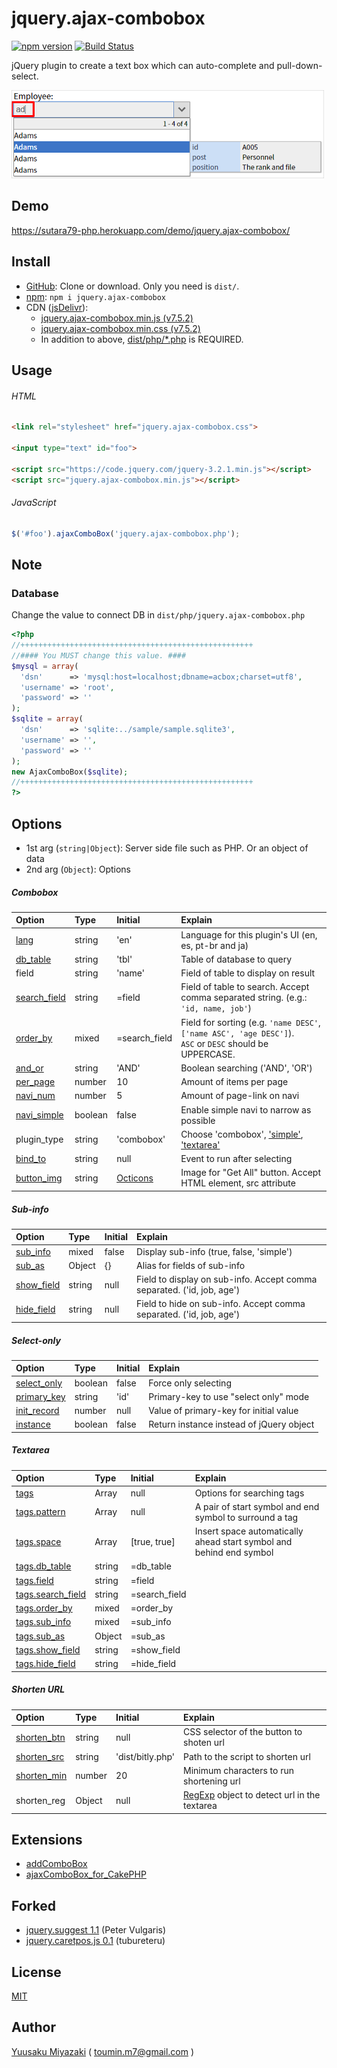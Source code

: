 # jquery.ajax-combobox

[![npm version](https://img.shields.io/npm/v/jquery.ajax-combobox.svg)](https://www.npmjs.com/package/jquery.ajax-combobox)
[![Build Status](https://travis-ci.org/sutara79/jquery.ajax-combobox.svg?branch=master)](https://travis-ci.org/sutara79/jquery.ajax-combobox)

jQuery plugin to create a text box which can auto-complete and pull-down-select.

![image](sample/img/readme.png)

## Demo
https://sutara79-php.herokuapp.com/demo/jquery.ajax-combobox/


## Install
- [GitHub](https://github.com/sutara79/jquery.ajax-combobox): Clone or download. Only you need is `dist/`.
- [npm](https://www.npmjs.com/package/jquery.ajax-combobox): `npm i jquery.ajax-combobox`
- CDN ([jsDelivr](https://www.jsdelivr.com/)):
    - [jquery.ajax-combobox.min.js (v7.5.2)](https://cdn.jsdelivr.net/npm/jquery.ajax-combobox@7.5.2/dist/js/jquery.ajax-combobox.min.js)
    - [jquery.ajax-combobox.min.css (v7.5.2)](https://cdn.jsdelivr.net/npm/jquery.ajax-combobox@7.5.2/dist/css/jquery.ajax-combobox.min.css)
    - In addition to above, [dist/php/\*.php](https://github.com/sutara79/jquery.ajax-combobox/tree/master/dist/php) is REQUIRED.


## Usage
###### HTML
``` html
<link rel="stylesheet" href="jquery.ajax-combobox.css">

<input type="text" id="foo">

<script src="https://code.jquery.com/jquery-3.2.1.min.js"></script>
<script src="jquery.ajax-combobox.min.js"></script>
```

###### JavaScript
``` javascript
$('#foo').ajaxComboBox('jquery.ajax-combobox.php');
```

## Note
### Database
Change the value to connect DB in `dist/php/jquery.ajax-combobox.php`

``` php
<?php
//++++++++++++++++++++++++++++++++++++++++++++++++++++
//#### You MUST change this value. ####
$mysql = array(
  'dsn'      => 'mysql:host=localhost;dbname=acbox;charset=utf8',
  'username' => 'root',
  'password' => ''
);
$sqlite = array(
  'dsn'      => 'sqlite:../sample/sample.sqlite3',
  'username' => '',
  'password' => ''
);
new AjaxComboBox($sqlite);
//++++++++++++++++++++++++++++++++++++++++++++++++++++
?>
```

## Options
- 1st arg (`string|Object`): Server side file such as PHP. Or an object of data
- 2nd arg (`Object`): Options

##### Combobox
|Option|Type|Initial|Explain|
|:--|:--|:--|:--|
|[lang](https://sutara79-php.herokuapp.com/demo/jquery.ajax-combobox/sample/basic.html#sample01_07)|string|'en'|Language for this plugin's UI (en, es, pt-br and ja)|
|[db_table](https://sutara79-php.herokuapp.com/demo/jquery.ajax-combobox/sample/basic.html#sample01_01)|string|'tbl'|Table of database to query|
|field|string|'name'|Field of table to display on result|
|[search_field](https://sutara79-php.herokuapp.com/demo/jquery.ajax-combobox/sample/basic.html#sample01_04)|string|=field|Field of table to search. Accept comma separated string. (e.g.: `'id, name, job'`)|
|[order_by](https://sutara79-php.herokuapp.com/demo/jquery.ajax-combobox/sample/basic.html#sample01_06)|mixed|=search_field|Field for sorting (e.g. `'name DESC'`, `['name ASC', 'age DESC']`).<br>`ASC` or `DESC` should be UPPERCASE.|
|[and_or](https://sutara79-php.herokuapp.com/demo/jquery.ajax-combobox/sample/basic.html#sample01_05)|string|'AND'|Boolean searching ('AND', 'OR')|
|[per_page](https://sutara79-php.herokuapp.com/demo/jquery.ajax-combobox/sample/basic.html#sample01_02)|number|10|Amount of items per page|
|[navi_num](https://sutara79-php.herokuapp.com/demo/jquery.ajax-combobox/sample/basic.html#sample01_02)|number|5|Amount of page-link on navi|
|[navi_simple](https://sutara79-php.herokuapp.com/demo/jquery.ajax-combobox/sample/basic.html#sample01_03)|boolean|false|Enable simple navi to narrow as possible|
|plugin_type|string|'combobox'|Choose 'combobox', ['simple'](https://sutara79-php.herokuapp.com/demo/jquery.ajax-combobox/sample/others.html#sample07_01), ['textarea'](https://sutara79-php.herokuapp.com/demo/jquery.ajax-combobox/sample/text-area.html#sample08_01)|
|[bind_to](https://sutara79-php.herokuapp.com/demo/jquery.ajax-combobox/sample/others.html#sample06_01)|string|null|Event to run after selecting|
|[button_img](https://sutara79-php.herokuapp.com/demo/jquery.ajax-combobox/sample/others.html#button-image)|string|[Octicons](https://octicons.github.com/icon/chevron-down/)|Image for "Get All" button. Accept HTML element, src attribute|

##### Sub-info
|Option|Type|Initial|Explain|
|:--|:--|:--|:--|
|[sub_info](https://sutara79-php.herokuapp.com/demo/jquery.ajax-combobox/sample/sub-info.html#sample02_01)|mixed|false|Display sub-info (true, false, 'simple')|
|[sub_as](https://sutara79-php.herokuapp.com/demo/jquery.ajax-combobox/sample/sub-info.html#sample02_02)|Object|{}|Alias for fields of sub-info|
|[show_field](https://sutara79-php.herokuapp.com/demo/jquery.ajax-combobox/sample/sub-info.html#sample02_03)|string|null|Field to display on sub-info. Accept comma separated. ('id, job, age')|
|[hide_field](https://sutara79-php.herokuapp.com/demo/jquery.ajax-combobox/sample/sub-info.html#sample02_04)|string|null|Field to hide on sub-info. Accept comma separated. ('id, job, age')|

##### Select-only
|Option|Type|Initial|Explain|
|:--|:--|:--|:--|
|[select_only](https://sutara79-php.herokuapp.com/demo/jquery.ajax-combobox/sample/others.html#sample03_01)|boolean|false|Force only selecting|
|[primary_key](https://sutara79-php.herokuapp.com/demo/jquery.ajax-combobox/sample/others.html#sample03_02)|string|'id'|Primary-key to use "select only" mode|
|[init_record](https://sutara79-php.herokuapp.com/demo/jquery.ajax-combobox/sample/others.html#sample04_01)|number|null|Value of primary-key for initial value|
|[instance](https://sutara79-php.herokuapp.com/demo/jquery.ajax-combobox/sample/others.html#sample07_02)|boolean|false|Return instance instead of jQuery object|

##### Textarea
|Option|Type|Initial|Explain|
|:--|:--|:--|:--|
|[tags](https://sutara79-php.herokuapp.com/demo/jquery.ajax-combobox/sample/text-area.html#sample08_01)|Array|null|Options for searching tags|
|[tags.pattern](https://sutara79-php.herokuapp.com/demo/jquery.ajax-combobox/sample/text-area.html#sample08_01)|Array|null|A pair of start symbol and end symbol to surround a tag|
|[tags.space](https://sutara79-php.herokuapp.com/demo/jquery.ajax-combobox/sample/text-area.html#sample08_02)|Array|[true, true]|Insert space automatically ahead start symbol and behind end symbol|
|[tags.db_table](https://sutara79-php.herokuapp.com/demo/jquery.ajax-combobox/sample/text-area.html#sample08_05)|string|=db_table||
|[tags.field](https://sutara79-php.herokuapp.com/demo/jquery.ajax-combobox/sample/text-area.html#sample08_05)|string|=field||
|[tags.search_field](https://sutara79-php.herokuapp.com/demo/jquery.ajax-combobox/sample/text-area.html#sample08_05)|string|=search_field||
|[tags.order_by](https://sutara79-php.herokuapp.com/demo/jquery.ajax-combobox/sample/text-area.html#sample08_05)|mixed|=order_by||
|[tags.sub_info](https://sutara79-php.herokuapp.com/demo/jquery.ajax-combobox/sample/text-area.html#sample08_05)|mixed|=sub_info||
|[tags.sub_as](https://sutara79-php.herokuapp.com/demo/jquery.ajax-combobox/sample/text-area.html#sample08_05)|Object|=sub_as||
|[tags.show_field](https://sutara79-php.herokuapp.com/demo/jquery.ajax-combobox/sample/text-area.html#sample08_05)|string|=show_field||
|[tags.hide_field](https://sutara79-php.herokuapp.com/demo/jquery.ajax-combobox/sample/text-area.html#sample08_05)|string|=hide_field||

##### Shorten URL
|Option|Type|Initial|Explain|
|:--|:--|:--|:--|
|[shorten_btn](https://sutara79-php.herokuapp.com/demo/jquery.ajax-combobox/sample/text-area.html#sample08_06)|string|null|CSS selector of the button to shoten url|
|[shorten_src](https://sutara79-php.herokuapp.com/demo/jquery.ajax-combobox/sample/text-area.html#sample08_06)|string|'dist/bitly.php'|Path to the script to shorten url|
|[shorten_min](https://sutara79-php.herokuapp.com/demo/jquery.ajax-combobox/sample/text-area.html#sample08_06)|number|20|Minimum characters to run shortening url|
|shorten_reg|Object|null|[RegExp](https://developer.mozilla.org/en-US/docs/Web/JavaScript/Reference/Global_Objects/RegExp) object to detect url in the textarea|


## Extensions
- [addComboBox](http://www.usamimi.info/~sutara/sample/addComboBox/)
- [ajaxComboBox_for_CakePHP](https://github.com/sutara79/ajaxComboBox_for_CakePHP)


## Forked
- [jquery.suggest 1.1](http://www.vulgarisoverip.com/2007/08/06/jquerysuggest-11/) (Peter Vulgaris)
- [jquery.caretpos.js 0.1](http://d.hatena.ne.jp/tubureteru/20110101/) (tubureteru)


## License
[MIT](http://www.opensource.org/licenses/mit-license.php)


## Author
[Yuusaku Miyazaki](http://d.hatena.ne.jp/sutara_lumpur/20090124/1232781879)
( <toumin.m7@gmail.com> )
